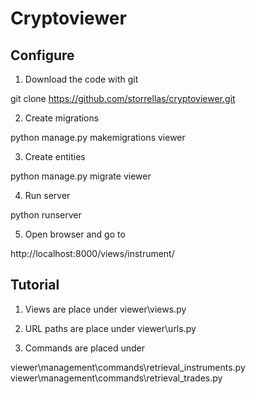 # Cryptoviewer

## Configure

1. Download the code with git

git clone https://github.com/storrellas/cryptoviewer.git

2. Create migrations

python manage.py makemigrations viewer

3. Create entities

python manage.py migrate viewer

4. Run server

python runserver

5. Open browser and go to

http://localhost:8000/views/instrument/


## Tutorial

1. Views are place under viewer\views.py

2. URL paths are place under viewer\urls.py

3. Commands are placed under 

viewer\management\commands\retrieval_instruments.py
viewer\management\commands\retrieval_trades.py
